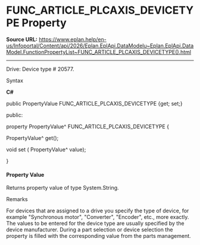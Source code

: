# FUNC_ARTICLE_PLCAXIS_DEVICETYPE Property

**Source URL:** https://www.eplan.help/en-us/Infoportal/Content/api/2026/Eplan.EplApi.DataModelu~Eplan.EplApi.DataModel.FunctionPropertyList~FUNC_ARTICLE_PLCAXIS_DEVICETYPE().html

---

Drive: Device type # 20577.

Syntax

**C#**



public PropertyValue FUNC_ARTICLE_PLCAXIS_DEVICETYPE {get; set;}

public:

property PropertyValue^ FUNC_ARTICLE_PLCAXIS_DEVICETYPE {

   PropertyValue^ get();

   void set (    PropertyValue^ value);

}


#### Property Value

Returns property value of type System.String.

Remarks

For devices that are assigned to a drive you specify the type of device, for example "Synchronous motor", "Converter", "Encoder", etc., more exactly. The values to be entered for the device type are usually specified by the device manufacturer. During a part selection or device selection the property is filled with the corresponding value from the parts management.
